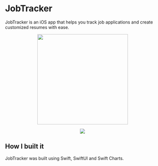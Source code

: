 
# JobTracker

JobTracker is an iOS app that helps you track job applications and create customized resumes with ease.







<p align="center">
  <img src="https://github.com/HamsterStack/JobTracker/assets/108938294/f945a950-cb7e-4363-9f10-fd788a161742" width="295" >
<p/>

<p align="center">
  <img src="https://github.com/HamsterStack/JobTracker/assets/108938294/34f829f7-1cbd-488c-ad49-fcbcf68e634c" >
<p/>

## How I built it
JobTracker was built using Swift, SwiftUI and Swift Charts.




